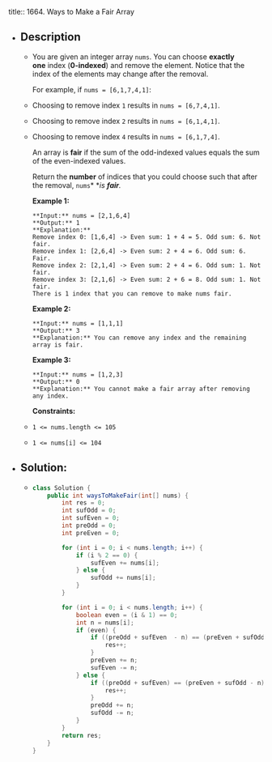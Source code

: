title:: 1664. Ways to Make a Fair Array

- ## Description
	- You are given an integer array `nums`. You can choose **exactly one** index (**0-indexed**) and remove the element. Notice that the index of the elements may change after the removal.
	  
	  For example, if `nums = [6,1,7,4,1]`:
	- Choosing to remove index `1` results in `nums = [6,7,4,1]`.
	- Choosing to remove index `2` results in `nums = [6,1,4,1]`.
	- Choosing to remove index `4` results in `nums = [6,1,7,4]`.
	  
	  An array is **fair** if the sum of the odd-indexed values equals the sum of the even-indexed values.
	  
	  Return the **number** of indices that you could choose such that after the removal, `nums`* **is **fair**.*
	  
	  
	  
	  **Example 1:**
	  
	  ```
	  **Input:** nums = [2,1,6,4]
	  **Output:** 1
	  **Explanation:**
	  Remove index 0: [1,6,4] -> Even sum: 1 + 4 = 5. Odd sum: 6. Not fair.
	  Remove index 1: [2,6,4] -> Even sum: 2 + 4 = 6. Odd sum: 6. Fair.
	  Remove index 2: [2,1,4] -> Even sum: 2 + 4 = 6. Odd sum: 1. Not fair.
	  Remove index 3: [2,1,6] -> Even sum: 2 + 6 = 8. Odd sum: 1. Not fair.
	  There is 1 index that you can remove to make nums fair.
	  ```
	  
	  **Example 2:**
	  
	  ```
	  **Input:** nums = [1,1,1]
	  **Output:** 3
	  **Explanation:** You can remove any index and the remaining array is fair.
	  ```
	  
	  **Example 3:**
	  
	  ```
	  **Input:** nums = [1,2,3]
	  **Output:** 0
	  **Explanation:** You cannot make a fair array after removing any index.
	  ```
	  
	  
	  
	  **Constraints:**
	- `1 <= nums.length <= 105`
	- `1 <= nums[i] <= 104`
- ## Solution:
	- ```java
	  class Solution {
	      public int waysToMakeFair(int[] nums) {
	          int res = 0;
	          int sufOdd = 0;
	          int sufEven = 0;
	          int preOdd = 0;
	          int preEven = 0;
	  
	          for (int i = 0; i < nums.length; i++) {
	              if (i % 2 == 0) {
	                  sufEven += nums[i];
	              } else {
	                  sufOdd += nums[i];
	              }
	          }
	  
	          for (int i = 0; i < nums.length; i++) {
	              boolean even = (i & 1) == 0;
	              int n = nums[i];
	              if (even) {
	                  if ((preOdd + sufEven  - n) == (preEven + sufOdd)) {
	                      res++;
	                  }
	                  preEven += n;
	                  sufEven -= n;
	              } else {
	                  if ((preOdd + sufEven) == (preEven + sufOdd - n)) {
	                      res++;
	                  }
	                  preOdd += n;
	                  sufOdd -= n;
	              }
	          }
	          return res;
	      }
	  }
	  ```